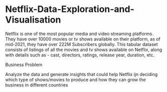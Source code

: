 # Netflix-Data-Exploration-and-Visualisation

Netflix is one of the most popular media and video streaming platforms. They have over 10000 movies or tv shows available on their platform, as of mid-2021, they have over 222M Subscribers globally. This tabular dataset consists of listings of all the movies and tv shows available on Netflix, along with details such as - cast, directors, ratings, release year, duration, etc.


Business Problem

Analyze the data and generate insights that could help Netflix ijn deciding which type of shows/movies to produce and how they can grow the business in different countries
